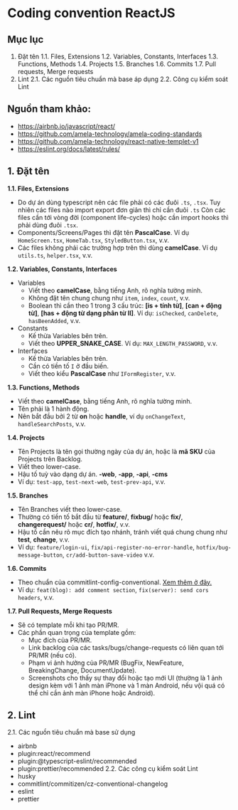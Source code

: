 # Coding convention ReactJS

## Mục lục
1. Đặt tên
1.1. Files, Extensions
1.2. Variables, Constants, Interfaces
1.3. Functions, Methods
1.4. Projects
1.5. Branches
1.6. Commits
1.7. Pull requests, Merge requests 
2. Lint
2.1. Các nguồn tiêu chuẩn mà base áp dụng
2.2. Công cụ kiểm soát Lint


## Nguồn tham khảo: 
- https://airbnb.io/javascript/react/
- https://github.com/amela-technology/amela-coding-standards
- https://github.com/amela-technology/react-native-templet-v1
- https://eslint.org/docs/latest/rules/

## 1. Đặt tên

**1.1. Files, Extensions**

- Do dự án dùng typescript nên các file phải có các đuôi `.ts`, `.tsx`. Tuy nhiên các files nào import export đơn giản thì chỉ cần đuôi `.ts` Còn các files cần tới vòng đời (component life-cycles) hoặc cần import hooks thì phải dùng đuôi `.tsx`.
- Components/Screens/Pages thì đặt tên **PascalCase**. Ví dụ `HomeScreen.tsx`, `HomeTab.tsx`, `StyledButton.tsx`, v.v.
- Các files không phải các trường hợp trên thì dùng **camelCase**. Ví dụ `utils.ts`, `helper.tsx`, v.v.

**1.2. Variables, Constants, Interfaces**

- Variables
  - Viết theo **camelCase**, bằng tiếng Anh, rõ nghĩa tường minh.
  - Không đặt tên chung chung như `item`, `index`, `count`, v.v.
  - Boolean thì cần theo 1 trong 3 cấu trúc: **[is + tính từ]**, **[can + động từ]**, **[has + động từ dạng phân từ II]**. Ví dụ: `isChecked`, `canDelete`, `hasBeenAdded`, v.v.
- Constants
  - Kế thừa Variables bên trên.
  - Viết theo **UPPER_SNAKE_CASE**. Ví dụ: `MAX_LENGTH_PASSWORD`, v.v.
- Interfaces
  - Kế thừa Variables bên trên.
  - Cần có tiền tố `I` ở đầu biến.
  - Viết theo kiểu **PascalCase** như `IFormRegister`, v.v.

**1.3. Functions, Methods**

- Viết theo **camelCase**, bằng tiếng Anh, rõ nghĩa tường minh.
- Tên phải là 1 hành động.
- Nên bắt đầu bởi 2 từ **on** hoặc **handle**, ví dụ `onChangeText`, `handleSearchPosts`, v.v. 

**1.4. Projects**

- Tên Projects là tên gọi thường ngày của dự án, hoặc là **mã SKU** của Projects trên Backlog.
- Viết theo lower-case.
- Hậu tố tuỳ vào dạng dự án. **-web**, **-app**, **-api**, **-cms**
- Ví dụ: `test-app`, `test-next-web`, `test-prev-api`, v.v.

**1.5. Branches**

- Tên Branches viết theo lower-case.
- Thường có tiền tố bắt đầu từ **feature/**, **fixbug/** hoặc **fix/**, **changerequest/** hoặc **cr/**, **hotfix/**, v.v.
- Hậu tố cần nêu rõ mục đích tạo nhánh, tránh viết quá chung chung như **test**, **change**, v.v.
- Ví dụ: `feature/login-ui`, `fix/api-register-no-error-handle`, `hotfix/bug-message-button`, `cr/add-button-save-video` v.v.

**1.6. Commits**
- Theo chuẩn của commitlint-config-conventional. [Xem thêm ở đây.](https://github.com/conventional-changelog/commitlint/tree/master/@commitlint/config-conventional#type-enum)
- Ví dụ: `feat(blog): add comment section`, `fix(server): send cors headers`, v.v.

**1.7. Pull Requests, Merge Requests**
- Sẽ có template mỗi khi tạo PR/MR.
- Các phần quan trọng của template gồm:
  - Mục đích của PR/MR.
  - Link backlog của các tasks/bugs/change-requests có liên quan tới PR/MR (nếu có).
  - Phạm vi ảnh hưởng của PR/MR (BugFix, NewFeature, BreakingChange, DocumentUpdate).
  - Screenshots cho thấy sự thay đổi hoặc tạo mới UI (thường là 1 ảnh design kèm với 1 ảnh màn iPhone và 1 màn Android, nếu vội quá có thể chỉ cần ảnh màn iPhone hoặc Android).


## 2. Lint
2.1. Các nguồn tiêu chuẩn mà base sử dụng
- airbnb
- plugin:react/recommend
- plugin:@typescript-eslint/recommended
- plugin:prettier/recommended
2.2. Các công cụ kiểm soát Lint
- husky
- commitlint/commitizen/cz-conventional-changelog
- eslint
- prettier